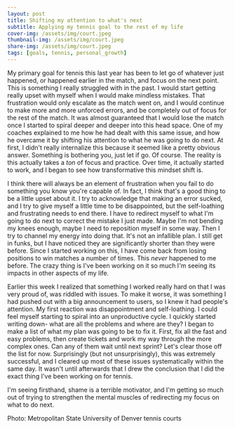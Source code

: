 ```yaml
---
layout: post
title: Shifting my attention to what's next 
subtitle: Applying my tennis goal to the rest of my life 
cover-img: /assets/img/court.jpeg
thumbnail-img: /assets/img/court.jpeg
share-img: /assets/img/court.jpeg
tags: [goals, tennis, personal_growth]
---
```


My primary goal for tennis this last year has been to let go of whatever just happened, or happened earlier in the match, and focus on the next point. This is something I really struggled with in the past. I would start getting really upset with myself when I would make mindless mistakes. That frustration would only escalate as the match went on, and I would continue to make more and more unforced errors, and be completely out of focus for the rest of the match. It was almost guaranteed that I would lose the match once I started to spiral deeper and deeper into this head space. One of my coaches explained to me how he had dealt with this same issue, and how he overcame it by shifting his attention to what he was going to do next. At first, I didn't really internalize this because it seemed like a pretty obvious answer. Something is bothering you, just let if go. Of course. The reality is this actually takes a *ton* of focus and practice. Over time, it actually started to work, and I began to see how transformative this mindset shift is.

I think there will always be an element of frustration when you fail to do something you know you're capable of. In fact, I think that's a good thing to be a little upset about it. I try to acknowledge that making an error sucked, and I try to give myself a little time to be disappointed, but the self-loathing and frustrating needs to end there. I have to redirect myself to what I'm going to do next to correct the mistake I just made. Maybe I'm not bending my knees enough, maybe I need to reposition myself in some way. Then I try to channel my energy into doing that. It's not an infallible plan. I still get in funks, but I have noticed they are significantly shorter than they were before. Since I started working on this, I have come back from losing positions to win matches a number of times. This *never* happened to me before. The crazy thing is I've been working on it so much I'm seeing its impacts in other aspects of my life. 

Earlier this week I realized that something I worked really hard on that I was very proud of, was riddled with issues. To make it worse, it was something I had pushed out with a big announcement to users, so I knew it had people's attention. My first reaction was disappointment and self-loathing. I could feel myself starting to spiral into an unproductive cycle. I quickly started writing down- what are all the problems and where are they? I began to make a list of what my plan was going to be to fix it. First, fix all the fast and easy problems, then create tickets and work my way through the more complex ones. Can any of them wait until next sprint? Let's clear those off the list for now. Surprisingly (but not unsurprisingly), this was extremely successful, and I cleared up most of these issues systematically within the same day. It wasn't until afterwards that I drew the conclusion that I did the exact thing I've been working on for tennis. 

I'm seeing firsthand, shame is a terrible motivator, and I'm getting so much out of trying to strengthen the mental muscles of redirecting my focus on what to do next.

Photo: Metropolitan State University of Denver tennis courts